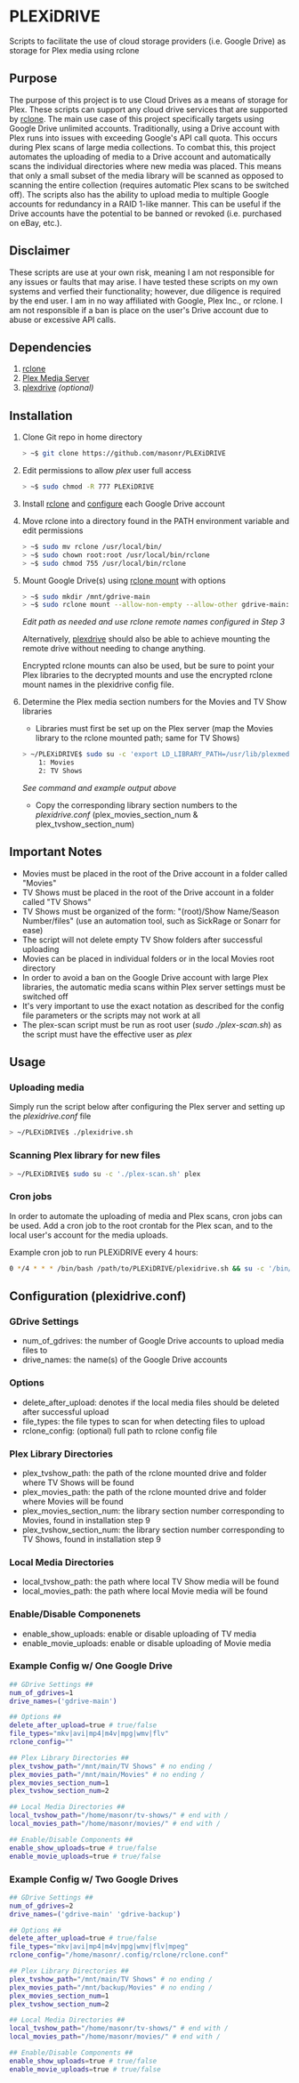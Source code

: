 # PLEXiDRIVE
Scripts to facilitate the use of cloud storage providers (i.e. Google Drive) as storage for Plex media using rclone

## Purpose
The purpose of this project is to use Cloud Drives as a means of storage for Plex. These scripts can support any cloud drive services that are supported by [rclone](https://rclone.org/). The main use case of this project specifically targets using Google Drive unlimited accounts.  Traditionally, using a Drive account with Plex runs into issues with exceeding Google's API call quota. This occurs during Plex scans of large media collections.  To combat this, this project automates the uploading of media to a Drive account and automatically scans the individual directories where new media was placed. This means that only a small subset of the media library will be scanned as opposed to scanning the entire collection (requires automatic Plex scans to be switched off). The scripts also has the ability to upload media to multiple Google accounts for redundancy in a RAID 1-like manner. This can be useful if the Drive accounts have the potential to be banned or revoked (i.e. purchased on eBay, etc.).

## Disclaimer
These scripts are use at your own risk, meaning I am not responsible for any issues or faults that may arise. I have tested these scripts on my own systems and verfied their functionality; however, due diligence is required by the end user. I am in no way affiliated with Google, Plex Inc., or rclone. I am not responsible if a ban is place on the user's Drive account due to abuse or excessive API calls.

## Dependencies
1. [rclone](https://rclone.org/) 
2. [Plex Media Server](https://support.plex.tv/hc/en-us/articles/200288586-Installation)
3. [plexdrive](https://github.com/dweidenfeld/plexdrive) *(optional)*

## Installation

1. Clone Git repo in home directory
	```bash
	> ~$ git clone https://github.com/masonr/PLEXiDRIVE
	```

2. Edit permissions to allow *plex* user full access
	```bash
	> ~$ sudo chmod -R 777 PLEXiDRIVE
	```

3. Install [rclone](https://rclone.org/install/) and [configure](https://rclone.org/drive/) each Google Drive account

4. Move rclone into a directory found in the PATH environment variable and edit permissions
	```bash
	> ~$ sudo mv rclone /usr/local/bin/
	> ~$ sudo chown root:root /usr/local/bin/rclone
	> ~$ sudo chmod 755 /usr/local/bin/rclone
	```

6. Mount Google Drive(s) using [rclone mount](https://rclone.org/commands/rclone_mount/) with options
	```bash
	> ~$ sudo mkdir /mnt/gdrive-main
	> ~$ sudo rclone mount --allow-non-empty --allow-other gdrive-main:/ /mnt/gdrive-main &
	```
	*Edit path as needed and use rclone remote names configured in Step 3*
	
	Alternatively, [plexdrive](https://github.com/dweidenfeld/plexdrive) should also be able to achieve mounting the remote drive without needing to change anything.
	
	Encrypted rclone mounts can also be used, but be sure to point your Plex libraries to the decrypted mounts and use the encrypted rclone mount names in the plexidrive config file.

7. Determine the Plex media section numbers for the Movies and TV Show libraries
	* Libraries must first be set up on the Plex server (map the Movies library to the rclone mounted path; same for TV Shows)
	```bash
	> ~/PLEXiDRIVE$ sudo su -c 'export LD_LIBRARY_PATH=/usr/lib/plexmediaserver; /usr/lib/plexmediaserver/Plex\ Media\ Scanner --list' plex
		1: Movies
		2: TV Shows
  	```
  	*See command and example output above*
  	* Copy the corresponding library section numbers to the *plexidrive.conf* (plex_movies_section_num & plex_tvshow_section_num)

## Important Notes
* Movies must be placed in the root of the Drive account in a folder called "Movies"
* TV Shows must be placed in the root of the Drive account in a folder called "TV Shows"
* TV Shows must be organized of the form: "(root)/Show Name/Season Number/files" (use an automation tool, such as SickRage or Sonarr for ease)
* The script will not delete empty TV Show folders after successful uploading
* Movies can be placed in individual folders or in the local Movies root directory
* In order to avoid a ban on the Google Drive account with large Plex libraries, the automatic media scans within Plex server settings must be switched off
* It's very important to use the exact notation as described for the config file parameters or the scripts may not work at all
* The plex-scan script must be run as root user (*sudo ./plex-scan.sh*) as the script must have the effective user as *plex*

## Usage

### Uploading media
Simply run the script below after configuring the Plex server and setting up the *plexidrive.conf* file
```bash
> ~/PLEXiDRIVE$ ./plexidrive.sh
```

### Scanning Plex library for new files
```bash
> ~/PLEXiDRIVE$ sudo su -c './plex-scan.sh' plex
```

### Cron jobs
In order to automate the uploading of media and Plex scans, cron jobs can be used. Add a cron job to the root crontab for the Plex scan, and to the local user's account for the media uploads.

Example cron job to run PLEXiDRIVE every 4 hours:
```bash
0 */4 * * * /bin/bash /path/to/PLEXiDRIVE/plexidrive.sh && su -c '/bin/bash /path/to/PLEXiDRIVE/plex-scan.sh' plex
```

## Configuration (plexidrive.conf)

### GDrive Settings
* num_of_gdrives: the number of Google Drive accounts to upload media files to
* drive_names: the name(s) of the Google Drive accounts

### Options
* delete_after_upload: denotes if the local media files should be deleted after successful upload
* file_types: the file types to scan for when detecting files to upload
* rclone_config: (optional) full path to rclone config file

### Plex Library Directories
* plex_tvshow_path: the path of the rclone mounted drive and folder where TV Shows will be found
* plex_movies_path: the path of the rclone mounted drive and folder where Movies will be found
* plex_movies_section_num: the library section number corresponding to Movies, found in installation step 9
* plex_tvshow_section_num: the library section number corresponding to TV Shows, found in installation step 9

### Local Media Directories
* local_tvshow_path: the path where local TV Show media will be found
* local_movies_path: the path where local Movie media will be found

### Enable/Disable Componenets
* enable_show_uploads: enable or disable uploading of TV media
* enable_movie_uploads: enable or disable uploading of Movie media

### **Example Config w/ One Google Drive**
```bash
## GDrive Settings ##
num_of_gdrives=1
drive_names=('gdrive-main')

## Options ##
delete_after_upload=true # true/false
file_types="mkv|avi|mp4|m4v|mpg|wmv|flv"
rclone_config=""

## Plex Library Directories ##
plex_tvshow_path="/mnt/main/TV Shows" # no ending /
plex_movies_path="/mnt/main/Movies" # no ending /
plex_movies_section_num=1
plex_tvshow_section_num=2

## Local Media Directories ##
local_tvshow_path="/home/masonr/tv-shows/" # end with /
local_movies_path="/home/masonr/movies/" # end with /

## Enable/Disable Components ##
enable_show_uploads=true # true/false
enable_movie_uploads=true # true/false
```

### **Example Config w/ Two Google Drives**
```bash
## GDrive Settings ##
num_of_gdrives=2
drive_names=('gdrive-main' 'gdrive-backup')

## Options ##
delete_after_upload=true # true/false
file_types="mkv|avi|mp4|m4v|mpg|wmv|flv|mpeg"
rclone_config="/home/masonr/.config/rclone/rclone.conf"

## Plex Library Directories ##
plex_tvshow_path="/mnt/main/TV Shows" # no ending /
plex_movies_path="/mnt/backup/Movies" # no ending /
plex_movies_section_num=1
plex_tvshow_section_num=2

## Local Media Directories ##
local_tvshow_path="/home/masonr/tv-shows/" # end with /
local_movies_path="/home/masonr/movies/" # end with /

## Enable/Disable Components ##
enable_show_uploads=true # true/false
enable_movie_uploads=true # true/false
```

